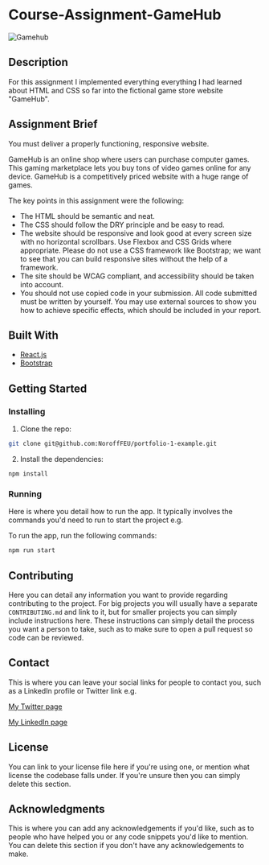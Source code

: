 # Course-Assignment-GameHub

![Gamehub](https://github.com/Feycalion/Course-Assignment-GameHub2/assets/90476295/f23ddbdd-f563-4b01-a5da-ede0debce46d)

## Description

For this assignment I implemented everything everything I had learned about HTML and CSS so far into the fictional game store website "GameHub".

## Assignment Brief

You must deliver a properly functioning, responsive website.

GameHub is an online shop where users can purchase computer games. This gaming marketplace lets you buy tons of video games online for any device. GameHub is a competitively priced website with a huge range of games.

The key points in this assignment were the following:

- The HTML should be semantic and neat.
- The CSS should follow the DRY principle and be easy to read.
- The website should be responsive and look good at every screen size with no horizontal scrollbars. Use Flexbox and CSS Grids where appropriate. Please do not use a CSS framework like Bootstrap; we want to see that you can build responsive sites without the help of a framework.
- The site should be WCAG compliant, and accessibility should be taken into account.
- You should not use copied code in your submission. All code submitted must be written by yourself. You may use external sources to show you how to achieve specific effects, which should be included in your report.

## Built With

- [React.js](https://reactjs.org/)
- [Bootstrap](https://getbootstrap.com)

## Getting Started

### Installing

1. Clone the repo:

```bash
git clone git@github.com:NoroffFEU/portfolio-1-example.git
```

2. Install the dependencies:

```
npm install
```

### Running

Here is where you detail how to run the app. It typically involves the commands you'd need to run to start the project e.g.

To run the app, run the following commands:

```bash
npm run start
```

## Contributing

Here you can detail any information you want to provide regarding contributing to the project. For big projects you will usually have a separate `CONTRIBUTING.md` and link to it, but for smaller projects you can simply include instructions here. These instructions can simply detail the process you want a person to take, such as to make sure to open a pull request so code can be reviewed.

## Contact

This is where you can leave your social links for people to contact you, such as a LinkedIn profile or Twitter link e.g.

[My Twitter page](www.twitter.com)

[My LinkedIn page](www.linkedin.com)

## License

You can link to your license file here if you're using one, or mention what license the codebase falls under. If you're unsure then you can simply delete this section.

## Acknowledgments

This is where you can add any acknowledgements if you'd like, such as to people who have helped you or any code snippets you'd like to mention. You can delete this section if you don't have any acknowledgements to make.
